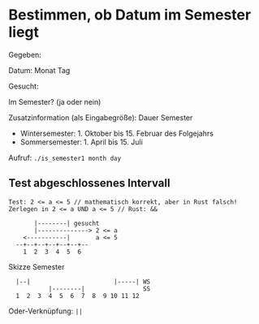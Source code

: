 # Bestimmen, ob Datum im Semester liegt

Gegeben:

Datum: Monat Tag

Gesucht:

Im Semester? (ja oder nein)

Zusatzinformation (als Eingabegröße): Dauer Semester

- Wintersemester: 1. Oktober bis 15. Februar des Folgejahrs
- Sommersemester: 1. April bis 15. Juli

Aufruf: `./is_semester1 month day`

## Test abgeschlossenes Intervall

~~~
Test: 2 <= a <= 5 // mathematisch korrekt, aber in Rust falsch!
Zerlegen in 2 <= a UND a <= 5 // Rust: &&

       |--------| gesucht
       |--------------> 2 <= a
    <-----------|       a <= 5
  --+--+--+--+--+--+--
    1  2  3  4  5  6
~~~

Skizze Semester

~~~
  |--|                       |-----| WS
           |--------|                SS
  1  2  3  4  5  6  7  8  9 10 11 12
~~~

Oder-Verknüpfung: `||`

